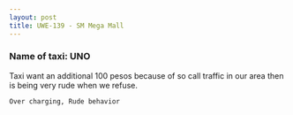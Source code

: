 ```yaml
---
layout: post
title: UWE-139 - SM Mega Mall
---
```


### Name of taxi: UNO

Taxi want an additional 100 pesos because of so call traffic in our area then is being very rude when we refuse.

```Over charging, Rude behavior```
